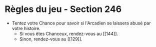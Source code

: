 # Règles du jeu - Section 246

- Tentez votre Chance pour savoir si l'Arcadien se laissera abusé par votre histoire.
  - Si vous êtes Chanceux, rendez-vous au [[144]].
  - Sinon, rendez-vous au [[129]].